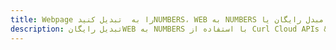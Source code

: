---title: Webpage را به  تبدیل کنیدNUMBERS، WEB به NUMBERS مبدل رایگان یا Curl SDKdescription: تبدیل رایگانWEB به NUMBERS با استفاده از Curl Cloud APIs & SDK همچنین اسناد PDF را در Cloud ایجاد، ویرایش و رندر کنید.---